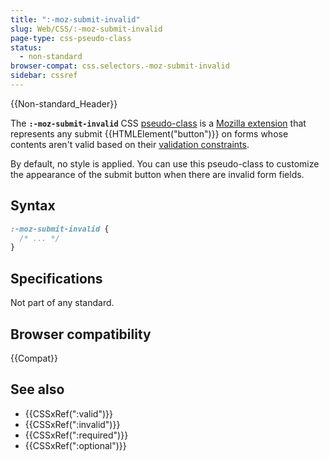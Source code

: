 ```yaml
---
title: ":-moz-submit-invalid"
slug: Web/CSS/:-moz-submit-invalid
page-type: css-pseudo-class
status:
  - non-standard
browser-compat: css.selectors.-moz-submit-invalid
sidebar: cssref
---
```

{{Non-standard_Header}}

The **`:-moz-submit-invalid`** CSS [pseudo-class](/en-US/docs/Web/CSS/Pseudo-classes) is a [Mozilla extension](/en-US/docs/Web/CSS/Mozilla_Extensions) that represents any submit {{HTMLElement("button")}} on forms whose contents aren't valid based on their [validation constraints](/en-US/docs/Learn/Forms#constraint_validation).

By default, no style is applied. You can use this pseudo-class to customize the appearance of the submit button when there are invalid form fields.

## Syntax

```css
:-moz-submit-invalid {
  /* ... */
}
```

## Specifications

Not part of any standard.

## Browser compatibility

{{Compat}}

## See also

- {{CSSxRef(":valid")}}
- {{CSSxRef(":invalid")}}
- {{CSSxRef(":required")}}
- {{CSSxRef(":optional")}}
